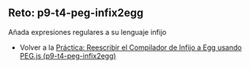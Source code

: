 ## Reto: p9-t4-peg-infix2egg

Añada expresiones regulares a su lenguaje infijo

* Volver a la [Práctica: Reescribir el Compilador de Infijo a Egg usando PEG.js (p9-t4-peg-infix2egg)](index.html)


